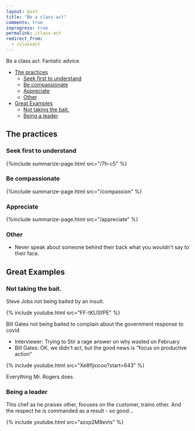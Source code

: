 ```yaml
---
layout: post
title: "Be a class act"
comments: true
inprogress: true
permalink: /class-act
redirect_from:
  - /classact
---
```


Be a class act. Fantatic advice.

<!-- prettier-ignore-start -->
<!-- vim-markdown-toc GFM -->

- [The practices](#the-practices)
    - [Seek first to understand](#seek-first-to-understand)
    - [Be compassionate](#be-compassionate)
    - [Appreciate](#appreciate)
    - [Other](#other)
- [Great Examples](#great-examples)
    - [Not taking the bait.](#not-taking-the-bait)
    - [Being a leader](#being-a-leader)

<!-- vim-markdown-toc -->
<!-- prettier-ignore-end -->

## The practices

### Seek first to understand

{%include summarize-page.html src="/7h-c5" %}

### Be compassionate

{%include summarize-page.html src="/compassion" %}

### Appreciate

{%include summarize-page.html src="/appreciate" %}

### Other

- Never speak about someone behind their back what you wouldn't say to their face.

## Great Examples

### Not taking the bait.

Steve Jobs not being baited by an insult.

{% include youtube.html src="FF-tKLISfPE" %}

Bill Gates not being baited to complain about the government response to covid

- Interviewer: Trying to Stir a rage answer on why wasted on February
- Bill Gates: OK, we didn't act, but the good news is "focus on productive action"

{% include youtube.html src="Xe8fIjxicoo?start=643" %}

Everything Mr. Rogers does

### Being a leader

This chef as he praises other, focuses on the customer, trains other. And the respect he is commanded as a result - so good...

{% include youtube.html src="azxp2M8evts" %}
